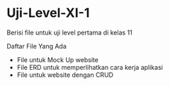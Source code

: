 # Uji-Level-XI-1
Berisi file untuk uji level pertama di kelas 11

Daftar File Yang Ada
- File untuk Mock Up website
- File ERD untuk memperlihatkan cara kerja aplikasi
- File untuk website dengan CRUD
